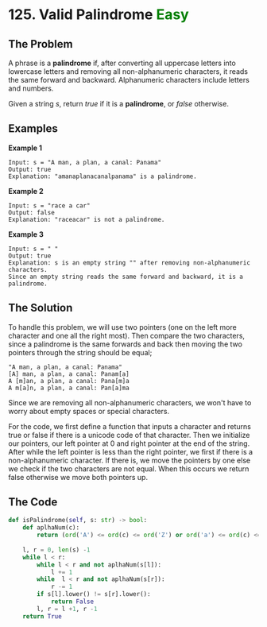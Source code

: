 # 125. Valid Palindrome <span style="color:Green">Easy</span>

## **The Problem**
A phrase is a **palindrome** if, after converting all uppercase letters into lowercase letters and removing all non-alphanumeric characters, it reads the same forward and backward. Alphanumeric characters include letters and numbers.

Given a string *s*, return *true* if it is a **palindrome**, or *false* otherwise.

## **Examples**
**Example 1**
```
Input: s = "A man, a plan, a canal: Panama"
Output: true
Explanation: "amanaplanacanalpanama" is a palindrome.
```
**Example 2**
```
Input: s = "race a car"
Output: false
Explanation: "raceacar" is not a palindrome.
```
**Example 3**
```
Input: s = " "
Output: true
Explanation: s is an empty string "" after removing non-alphanumeric characters.
Since an empty string reads the same forward and backward, it is a palindrome.
```

## **The Solution**

To handle this problem, we will use two pointers (one on the left more character and one all the right most). Then compare the two characters, since a palindrome is the same forwards and back then moving the two pointers through the string should be equal;
```
"A man, a plan, a canal: Panama"
[A] man, a plan, a canal: Panam[a]
A [m]an, a plan, a canal: Pana[m]a
A m[a]n, a plan, a canal: Pan[a]ma
```
Since we are removing all non-alphanumeric characters, we won't have to worry about empty spaces or special characters.

For the code, we first define a function that inputs a character and returns true or false if there is a unicode code of that character.
Then we initialize our pointers, our left pointer at 0 and right pointer at the end of the string. After while the left pointer is less than the right pointer, we first if there is a non-alphanumeric character. If there is, we move the pointers by one else we check if the two characters are not equal. When this occurs we return false otherwise we move both pointers up.

## **The Code**

```python
def isPalindrome(self, s: str) -> bool:
    def aplhaNum(c):
        return (ord('A') <= ord(c) <= ord('Z') or ord('a') <= ord(c) <= ord('z') or ord('0') <= ord(c) <= ord('9'))
    
    l, r = 0, len(s) -1
    while l < r:
        while l < r and not aplhaNum(s[l]):
            l += 1
        while  l < r and not aplhaNum(s[r]):
            r -= 1
        if s[l].lower() != s[r].lower():
            return False
        l, r = l +1, r -1
    return True
```